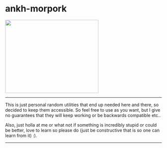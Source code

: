 # ankh-morpork


<img src="https://static.wikia.nocookie.net/vsdebating/images/3/33/A%27Tuin.jpg/revision/latest?cb=20170111193539" width="300" height="235" />

---

This is just personal random utilities that end up needed here and there, so decided to keep them accessible. So feel free to use as you want, but I give no guarantees that they will keep working or be backwards compatible etc..

Also, just holla at me or what not if something is incredibly stupid or could be better, love to learn so please do (just be constructive that is so one can learn from it) :).

---
